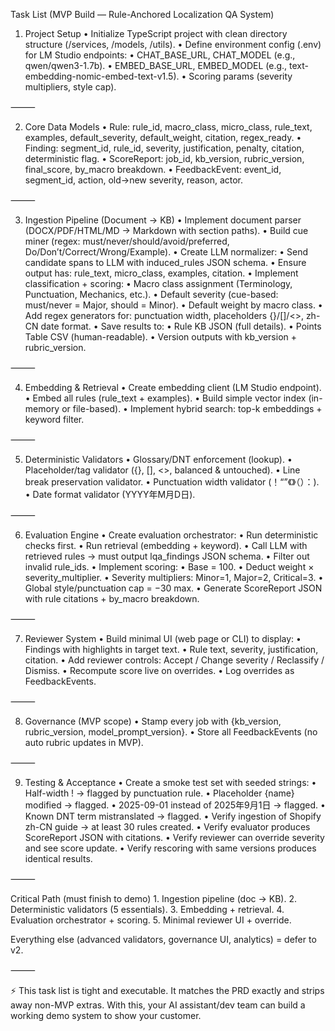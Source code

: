 Task List (MVP Build — Rule-Anchored Localization QA System)

1. Project Setup
	•	Initialize TypeScript project with clean directory structure (/services, /models, /utils).
	•	Define environment config (.env) for LM Studio endpoints:
	•	CHAT_BASE_URL, CHAT_MODEL (e.g., qwen/qwen3-1.7b).
	•	EMBED_BASE_URL, EMBED_MODEL (e.g., text-embedding-nomic-embed-text-v1.5).
	•	Scoring params (severity multipliers, style cap).

⸻

2. Core Data Models
	•	Rule: rule_id, macro_class, micro_class, rule_text, examples, default_severity, default_weight, citation, regex_ready.
	•	Finding: segment_id, rule_id, severity, justification, penalty, citation, deterministic flag.
	•	ScoreReport: job_id, kb_version, rubric_version, final_score, by_macro breakdown.
	•	FeedbackEvent: event_id, segment_id, action, old→new severity, reason, actor.

⸻

3. Ingestion Pipeline (Document → KB)
	•	Implement document parser (DOCX/PDF/HTML/MD → Markdown with section paths).
	•	Build cue miner (regex: must/never/should/avoid/preferred, Do/Don’t/Correct/Wrong/Example).
	•	Create LLM normalizer:
	•	Send candidate spans to LLM with induced_rules JSON schema.
	•	Ensure output has: rule_text, micro_class, examples, citation.
	•	Implement classification + scoring:
	•	Macro class assignment (Terminology, Punctuation, Mechanics, etc.).
	•	Default severity (cue-based: must/never = Major, should = Minor).
	•	Default weight by macro class.
	•	Add regex generators for: punctuation width, placeholders {}/[]/<>, zh-CN date format.
	•	Save results to:
	•	Rule KB JSON (full details).
	•	Points Table CSV (human-readable).
	•	Version outputs with kb_version + rubric_version.

⸻

4. Embedding & Retrieval
	•	Create embedding client (LM Studio endpoint).
	•	Embed all rules (rule_text + examples).
	•	Build simple vector index (in-memory or file-based).
	•	Implement hybrid search: top-k embeddings + keyword filter.

⸻

5. Deterministic Validators
	•	Glossary/DNT enforcement (lookup).
	•	Placeholder/tag validator ({}, [], <>, balanced & untouched).
	•	Line break preservation validator.
	•	Punctuation width validator (！“”《》（）：).
	•	Date format validator (YYYY年M月D日).

⸻

6. Evaluation Engine
	•	Create evaluation orchestrator:
	•	Run deterministic checks first.
	•	Run retrieval (embedding + keyword).
	•	Call LLM with retrieved rules → must output lqa_findings JSON schema.
	•	Filter out invalid rule_ids.
	•	Implement scoring:
	•	Base = 100.
	•	Deduct weight × severity_multiplier.
	•	Severity multipliers: Minor=1, Major=2, Critical=3.
	•	Global style/punctuation cap = −30 max.
	•	Generate ScoreReport JSON with rule citations + by_macro breakdown.

⸻

7. Reviewer System
	•	Build minimal UI (web page or CLI) to display:
	•	Findings with highlights in target text.
	•	Rule text, severity, justification, citation.
	•	Add reviewer controls: Accept / Change severity / Reclassify / Dismiss.
	•	Recompute score live on overrides.
	•	Log overrides as FeedbackEvents.

⸻

8. Governance (MVP scope)
	•	Stamp every job with {kb_version, rubric_version, model_prompt_version}.
	•	Store all FeedbackEvents (no auto rubric updates in MVP).

⸻

9. Testing & Acceptance
	•	Create a smoke test set with seeded strings:
	•	Half-width ! → flagged by punctuation rule.
	•	Placeholder {name} modified → flagged.
	•	2025-09-01 instead of 2025年9月1日 → flagged.
	•	Known DNT term mistranslated → flagged.
	•	Verify ingestion of Shopify zh-CN guide → at least 30 rules created.
	•	Verify evaluator produces ScoreReport JSON with citations.
	•	Verify reviewer can override severity and see score update.
	•	Verify rescoring with same versions produces identical results.

⸻

Critical Path (must finish to demo)
	1.	Ingestion pipeline (doc → KB).
	2.	Deterministic validators (5 essentials).
	3.	Embedding + retrieval.
	4.	Evaluation orchestrator + scoring.
	5.	Minimal reviewer UI + override.

Everything else (advanced validators, governance UI, analytics) = defer to v2.

⸻

⚡ This task list is tight and executable. It matches the PRD exactly and strips away non-MVP extras. With this, your AI assistant/dev team can build a working demo system to show your customer.


